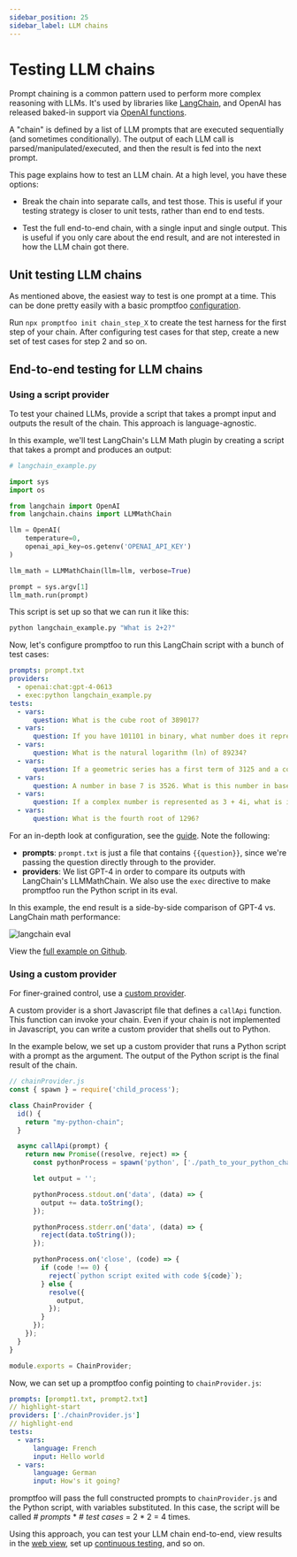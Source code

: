```yaml
---
sidebar_position: 25
sidebar_label: LLM chains
---
```


# Testing LLM chains

Prompt chaining is a common pattern used to perform more complex reasoning with LLMs.  It's used by libraries like [LangChain](https://langchain.readthedocs.io/), and OpenAI has released baked-in support via [OpenAI functions](https://openai.com/blog/function-calling-and-other-api-updates).

A "chain" is defined by a list of LLM prompts that are executed sequentially (and sometimes conditionally).  The output of each LLM call is parsed/manipulated/executed, and then the result is fed into the next prompt.

This page explains how to test an LLM chain.  At a high level, you have these options:

- Break the chain into separate calls, and test those.  This is useful if your testing strategy is closer to unit tests, rather than end to end tests.

- Test the full end-to-end chain, with a single input and single output.  This is useful if you only care about the end result, and are not interested in how the LLM chain got there.

## Unit testing LLM chains

As mentioned above, the easiest way to test is one prompt at a time.  This can be done pretty easily with a basic promptfoo [configuration](/docs/configuration/guide).

Run `npx promptfoo init chain_step_X` to create the test harness for the first step of your chain.  After configuring test cases for that step, create a new set of test cases for step 2 and so on.

## End-to-end testing for LLM chains

### Using a script provider

To test your chained LLMs, provide a script that takes a prompt input and outputs the result of the chain. This approach is language-agnostic.

In this example, we'll test LangChain's LLM Math plugin by creating a script that takes a prompt and produces an output:

```python
# langchain_example.py

import sys
import os

from langchain import OpenAI
from langchain.chains import LLMMathChain

llm = OpenAI(
    temperature=0,
    openai_api_key=os.getenv('OPENAI_API_KEY')
)

llm_math = LLMMathChain(llm=llm, verbose=True)

prompt = sys.argv[1]
llm_math.run(prompt)
```

This script is set up so that we can run it like this:

```bash
python langchain_example.py "What is 2+2?"
```

Now, let's configure promptfoo to run this LangChain script with a bunch of test cases:

```yaml
prompts: prompt.txt
providers:
  - openai:chat:gpt-4-0613
  - exec:python langchain_example.py
tests:
  - vars:
      question: What is the cube root of 389017?
  - vars:
      question: If you have 101101 in binary, what number does it represent in base 10?
  - vars:
      question: What is the natural logarithm (ln) of 89234?
  - vars:
      question: If a geometric series has a first term of 3125 and a common ratio of 0.008, what is the sum of the first 20 terms?
  - vars:
      question: A number in base 7 is 3526. What is this number in base 10?
  - vars:
      question: If a complex number is represented as 3 + 4i, what is its magnitude?
  - vars:
      question: What is the fourth root of 1296?
```

For an in-depth look at configuration, see the [guide](/docs/configuration/guide). Note the following:
- **prompts**: `prompt.txt` is just a file that contains `{{question}}`, since we're passing the question directly through to the provider.
- **providers**: We list GPT-4 in order to compare its outputs with LangChain's LLMMathChain.  We also use the `exec` directive to make promptfoo run the Python script in its eval.

In this example, the end result is a side-by-side comparison of GPT-4 vs. LangChain math performance:

![langchain eval](/img/docs/langchain-eval.png)

View the [full example on Github](https://github.com/promptfoo/promptfoo/tree/main/examples/langchain-python).

### Using a custom provider

For finer-grained control, use a [custom provider](/docs/configuration/providers#custom-api-provider).

A custom provider is a short Javascript file that defines a `callApi` function.  This function can invoke your chain.  Even if your chain is not implemented in Javascript, you can write a custom provider that shells out to Python.

In the example below, we set up a custom provider that runs a Python script with a prompt as the argument.  The output of the Python script is the final result of the chain.

```js
// chainProvider.js
const { spawn } = require('child_process');

class ChainProvider {
  id() {
    return "my-python-chain";
  }

  async callApi(prompt) {
    return new Promise((resolve, reject) => {
      const pythonProcess = spawn('python', ['./path_to_your_python_chain.py', prompt]);

      let output = '';

      pythonProcess.stdout.on('data', (data) => {
        output += data.toString();
      });

      pythonProcess.stderr.on('data', (data) => {
        reject(data.toString());
      });

      pythonProcess.on('close', (code) => {
        if (code !== 0) {
          reject(`python script exited with code ${code}`);
        } else {
          resolve({
            output,
          });
        }
      });
    });
  }
}

module.exports = ChainProvider;
```

Now, we can set up a promptfoo config pointing to `chainProvider.js`:

```yaml
prompts: [prompt1.txt, prompt2.txt]
// highlight-start
providers: ['./chainProvider.js']
// highlight-end
tests:
  - vars:
      language: French
      input: Hello world
  - vars:
      language: German
      input: How's it going?
```

promptfoo will pass the full constructed prompts to `chainProvider.js` and the Python script, with variables substituted.  In this case, the script will be called _# prompts_ * _# test cases_ = 2 * 2 = 4 times.

Using this approach, you can test your LLM chain end-to-end, view results in the [web view](/docs/usage/web-ui), set up [continuous testing](/docs/integrations/github-action), and so on.
